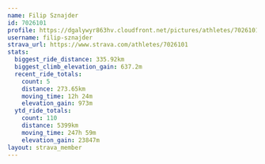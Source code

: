 ```yaml
---
name: Filip Sznajder
id: 7026101
profile: https://dgalywyr863hv.cloudfront.net/pictures/athletes/7026101/2123836/18/large.jpg
username: filip-sznajder
strava_url: https://www.strava.com/athletes/7026101
stats:
  biggest_ride_distance: 335.92km
  biggest_climb_elevation_gain: 637.2m
  recent_ride_totals:
    count: 5
    distance: 273.65km
    moving_time: 12h 24m
    elevation_gain: 973m
  ytd_ride_totals:
    count: 110
    distance: 5399km
    moving_time: 247h 59m
    elevation_gain: 23847m
layout: strava_member
--- 
```

